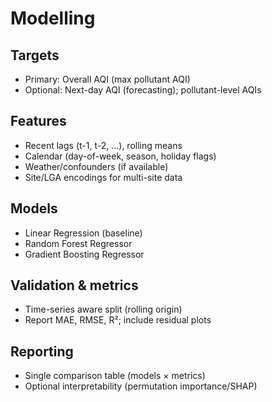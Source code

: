 # Modelling

## Targets
- Primary: Overall AQI (max pollutant AQI)
- Optional: Next-day AQI (forecasting); pollutant-level AQIs

## Features
- Recent lags (t-1, t-2, …), rolling means
- Calendar (day-of-week, season, holiday flags)
- Weather/confounders (if available)
- Site/LGA encodings for multi-site data

## Models
- Linear Regression (baseline)
- Random Forest Regressor
- Gradient Boosting Regressor

## Validation & metrics
- Time-series aware split (rolling origin)
- Report MAE, RMSE, R²; include residual plots

## Reporting
- Single comparison table (models × metrics)
- Optional interpretability (permutation importance/SHAP)
